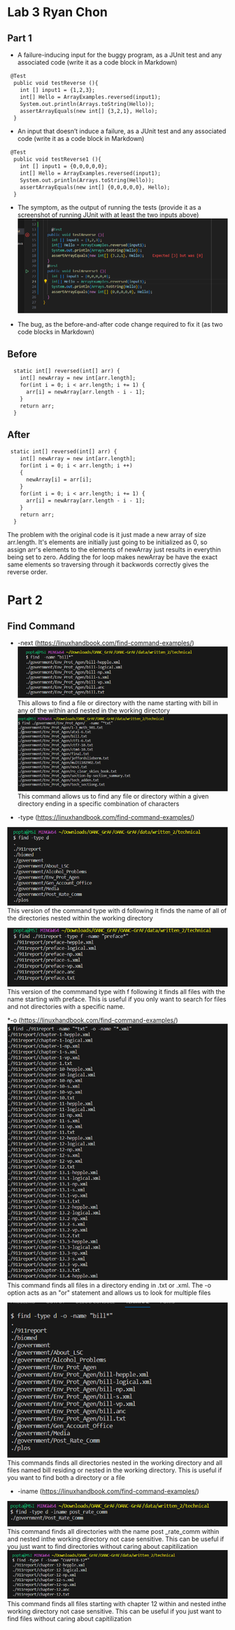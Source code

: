 # Lab 3 Ryan Chon

## Part 1
* A failure-inducing input for the buggy program, as a JUnit test and any associated code (write it as a code block in Markdown)
```
 @Test
  public void testReverse (){
    int [] input1 = {1,2,3};
    int[] Hello = ArrayExamples.reversed(input1);
    System.out.println(Arrays.toString(Hello));
    assertArrayEquals(new int[] {3,2,1}, Hello);
  }
```

* An input that doesn’t induce a failure, as a JUnit test and any associated code (write it as a code block in Markdown)
```
 @Test
  public void testReverse1 (){
    int [] input1 = {0,0,0,0,0};
    int[] Hello = ArrayExamples.reversed(input1);
    System.out.println(Arrays.toString(Hello));
    assertArrayEquals(new int[] {0,0,0,0,0}, Hello);
  }
```

* The symptom, as the output of running the tests (provide it as a screenshot of running JUnit with at least the two inputs above)
![StringServerCode](JunitTest.png)

* The bug, as the before-and-after code change required to fix it (as two code blocks in Markdown)

## Before
```
  static int[] reversed(int[] arr) {
    int[] newArray = new int[arr.length];
    for(int i = 0; i < arr.length; i += 1) {
      arr[i] = newArray[arr.length - i - 1];
    }
    return arr;
  }
``` 

## After 

```
 static int[] reversed(int[] arr) {
    int[] newArray = new int[arr.length];
    for(int i = 0; i < arr.length; i ++)
    {
      newArray[i] = arr[i];
    }
    for(int i = 0; i < arr.length; i += 1) {
      arr[i] = newArray[arr.length - i - 1];
    }
    return arr;
  }
```
The problem with the original code is it just made a new array of size arr.length. It's elements are initially just going to be initialized as 0, so assign arr's elements to the elements of newArray just results in everythin being set to zero. Adding the for loop makes newArray be have the exact same elements so traversing through it backwords correctly gives the reverse order.

# Part 2

## Find Command

* -next (https://linuxhandbook.com/find-command-examples/)
![hi](Example1(4).PNG)
This allows to find a file or directory with the name starting with bill in any of the within and nested in the working directory
![hi](Example2(3).PNG)
This command allows us to find any file or directory within a given directory ending in a specific combination of characters

* -type (https://linuxhandbook.com/find-command-examples/)

![hi](Example3(4).png)
This version of the command type with d following it finds the name of all of the directories nested within the working directory

![hi](Example4(4).png)
This version of the commmand type with f following it finds all files with the name starting with preface. This is useful if you only want to search for files and not directories with a specific name.

*-o  (https://linuxhandbook.com/find-command-examples/)
![hi](Example5.png)
This command finds all files in a directory ending in .txt or .xml. The -o option acts as an "or" statement and allows us to look for multiple files

![hi](Example6.png)
This commands finds all directories nested in the working directory and all files named bill residing or nested in the working directory. This is useful if you want to find both a directory or a file
* -iname (https://linuxhandbook.com/find-command-examples/)

![hi](example7.png)
This command finds all directories with the name post _rate_comm within and nested inthe working directory not case sensitive. This can be useful if you just want to find directories without caring about capitilization
![hi](Example8.png)
This command finds all files starting with chapter 12 within and nested inthe working directory not case sensitive. This can be useful if you just want to find files without caring about capitilization